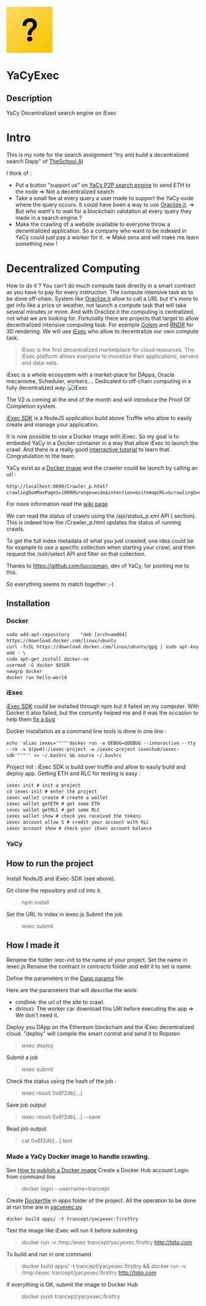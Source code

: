 ![dapp logo](./logo.png)
# YaCyExec
## Description
YaCy Decentralized search engine on iExec

# Intro
This is my note for the search assignment "try and build a decentralized search Dapp" of [TheSchool.AI](https://www.theschool.ai)

I think of :
- Put a button "support us" on [YaCy P2P search engine](https://yacy.net/) to send ETH to the node => Not a decentralized search
- Take a small fee at every query a user made to support the YaCy node where the query occurs. It could have been a way to use [Oraclize.it](http://www.oraclize.it/). => But who want's to wait for a blockchain validation at every query they made in a search engine ?
- Make the crawling of a website available to everyone throw a decentralized application. So a company who want to be indexed in YaCy could just pay a worker for it. => Make sens and will make me learn something new !

# Decentralized Computing

How to do it ?
You can't do much compute task directly in a smart contract as you have to pay for every instruction. The compute intensive task as to be done off-chain. System like [Oraclize.it](http://www.oraclize.it/) allow to call a URL but it's more to get info like a price or weather, not launch a compute task that will take several minutes or more. And with Oraclize.it the computing is centralized, not what we are looking for.
Fortunatly there are projects that target to allow decentralized intensive computing task. For exemple [Golem](https://golem.network/) and [RNDR](https://rendertoken.com/) for 3D rendering. We will use [iExec](https://iex.ec/) who allow to decentralize our own compute task.

> iExec is the first decentralized marketplace for cloud resources. The iExec platform allows everyone to monetize their applications, servers and data-sets.

iExec is a whole ecosystem with a market-place for DApps, Oracle mecanisme, Scheduler, workers,... Dedicated to off-chain computing in a fully decentralized way.
![iExec](https://iex.ec/app/uploads/2017/08/decentralized-cloud-infographic@3x-1.png)

The V2 is coming at the end of the month and will introduce the Proof Of Completion system.

[iExec SDK](https://github.com/iExecBlockchainComputing/iexec-sdk) is a NodeJS application build above Truffle who allow to easily create and manage your application.

It is now possible to use a Docker image with iExec. So my goal is to embeded YaCy in a Docker container in a way that allow iExec to launch the crawl.
And there is a really good [interractive tutorial](https://www.katacoda.com/sulliwane/scenarios/ffmpeg) to learn that. Congratulation to the team.

YaCy exist as a [Docker image](https://hub.docker.com/r/luccioman/yacy/) and the crawler could be launch by calling an url :
```
http://localhost:8090/Crawler_p.html?crawlingDomMaxPages=10000&range=wide&intention=&sitemapURL=&crawlingQ=on&crawlingMode=url&crawlingURL=http://WEBSITE_TO_CRAWL.net/&crawlingFile=&mustnotmatch=&crawlingFile%24file=&crawlingstart=Neuen%20Crawl%20starten&mustmatch=.*&createBookmark=on&bookmarkFolder=/crawlStart&xsstopw=on&indexMedia=on&crawlingIfOlderUnit=hour&cachePolicy=iffresh&indexText=on&crawlingIfOlderCheck=on&bookmarkTitle=&crawlingDomFilterDepth=1&crawlingDomFilterCheck=on&crawlingIfOlderNumber=1&crawlingDepth=4
```
For more information read the [wiki page](http://www.yacy-websearch.net/wiki/index.php/Dev:APICrawler).

We can read the status of crawls using the /api/status_p.xml API (<crawls> section). This is indeed how the /Crawler_p.html updates the status of running crawls.
  
To get the full index metadata of what you just crawled, one idea could be for example to use a specific collection when starting your crawl, and then request the /solr/select API and filter on that collection.

Thanks to https://github.com/luccioman, dev of YaCy, for pointing me to this.

So everything seems to match together ;-)


## Installation

### Docker

```
sudo add-apt-repository    "deb [arch=amd64] https://download.docker.com/linux/ubuntu
curl -fsSL https://download.docker.com/linux/ubuntu/gpg | sudo apt-key add - \
sudo apt-get install docker-ce
usermod -G docker $USER
newgrp docker
docker run hello-world
```

### iExec

[iExec SDK](https://github.com/iExecBlockchainComputing/iexec-sdk) could be installed through npm but it failed on my computer.
With Docker it also failed, but the comunity helped me and it was the occasion to help them [fix a bug](https://github.com/iExecBlockchainComputing/iexec-sdk/pull/37)

Docker installation as a command line tools is done in one line :
```
echo 'alias iexec='"'"'docker run -e DEBUG=$DEBUG --interactive --tty --rm -v $(pwd):/iexec-project -w /iexec-project iexechub/iexec-sdk'"'"'' >> ~/.bashrc && source ~/.bashrc

```

Project init :
iExec SDK is build over truffle and allow to easily build and deploy app. Getting ETH and RLC for testing is easy :
```
iexec init # init a project
cd iexec-init # enter the project
iexec wallet create # create a wallet
iexec wallet getETH # get some ETH
iexec wallet getRLC # get some RLC
iexec wallet show # check you received the tokens
iexec account allow 5 # credit your account with RLC
iexec account show # check your iExec account balance
```

### YaCy

## How to run the project

Install NodeJS and iExec-SDK (see above).

Git clone the repository and cd into it.
> npm install

Set the URL to index in iexec.js
Submit the job
> iexec submit

## How I made it

Rename the folder ixec-init to the name of your project.
Set the name in iexec.js
Rename the contract in contracts folder and edit it to set is name.

Define the parameters in the [Dapp params](./iexec.js) file.

Here are the parameters that will describe the work:
- cmdline: the url of the site to crawl.
- dirinuri: The worker car download this URI before executing the app => We don't need it.

Deploy you DApp on the Ethereum blockchain and the iExec decentralized cloud.
"deploy" will compile the smart contrat and send it to Ropsten
> iexec deploy

Submit a job
> iexec submit

Check the status using the hash of the job :
> iexec result 0x6f2db[...]

Save job output
> iexec result 0x6f2db[...] --save

Read job output
> cat 0x6f2db[...].text


### Made a YaCy Docker image to handle crawling.

See [How to publish a Docker image](https://ropenscilabs.github.io/r-docker-tutorial/04-Dockerhub.html)
Create a Docker Hub account
Login from command line
> docker login --username=trancept

Create [Dockerfile](apps/Dockerfile) in _apps_ folder of the project.
All the operation to be done at run time are in  [yacyexec.py](apps/yacyexec.py)
```
docker build apps/ -t trancept/yacyexec:firsttry
```
Test the image like iExec will run it before submiting
> docker run -v /tmp:/iexec trancept/yacyexec:firsttry http://toto.com

To build and run in one command
> docker build apps/ -t trancept/yacyexec:firsttry && docker run -v /tmp:/iexec trancept/yacyexec:firsttry http://toto.com

If everything is OK, submit the image to Docker Hub
> docker push trancept/yacyexec:firsttry
